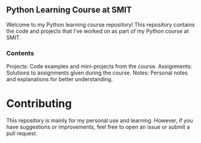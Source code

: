 ## Python Learning Course at SMIT
Welcome to my Python learning course repository! This repository contains the code and projects that I’ve worked on as part of my Python course at SMIT.

### Contents
Projects: Code examples and mini-projects from the course.
Assignments: Solutions to assignments given during the course.
Notes: Personal notes and explanations for better understanding.



# Contributing
This repository is mainly for my personal use and learning. However, if you have suggestions or improvements, feel free to open an issue or submit a pull request.
